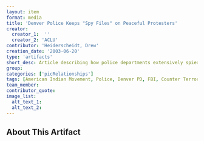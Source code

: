 ```yaml
---
layout: item
format: media
title: 'Denver Police Keeps "Spy Files" on Peaceful Protesters'
creator: 
  creator_1:  ''
  creator_2: 'ACLU'
contributor: 'Heiderscheidt, Drew'
creation_date: '2003-06-20'
type: 'artifacts'
short_desc: Article describing how police departments extensively spied on activists in the American Indian Movement and allowed known murder plots to proceed without intervention.
group: 
categories: ['picRelationships'] 
tags: [American Indian Movement, Police, Denver PD, FBI, Counter Terrorism, Protests]
team_member: 
contributor_quote: 
image_list: 
  alt_text_1: 
  alt_text_2: 
---
```

## About This Artifact

